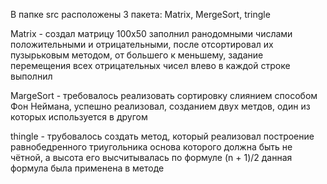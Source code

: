 В папке src расположены 3 пакета:
Matrix, MergeSort, tringle

Matrix - создал матрицу 100x50 заполнил ранодомными числами положительными и отрицательными,
после отсортировал их пузырьковым методом, от большего к меньшему, задание перемещения всех отрицательных чисел влево в каждой строке выполнил

MargeSort - требовалось реализовать сортировку слиянием способом Фон Неймана, успешно реализовал, созданием двух метдов, один из которых используется в другом

thingle - трубовалось создать метод, который реализовал построение равнобедренного триугольника основа которого должна быть не чётной, а высота его высчитывалась по формуле
(n + 1)/2  данная формула была применена в методе
